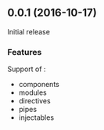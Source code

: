 <a name="0.0.1"></a>
## 0.0.1 (2016-10-17)

Initial release

### Features

Support of :
- components
- modules
- directives
- pipes
- injectables
